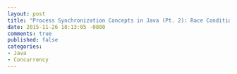 ```yaml
---
layout: post
title: "Process Synchronization Concepts in Java (Pt. 2): Race Condition"
date: 2015-11-26 18:13:05 -0800
comments: true
published: false
categories: 
- Java
- Concurrency
---
```

